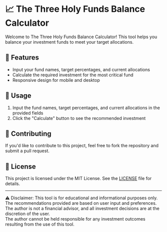 # 📈 The Three Holy Funds Balance Calculator

Welcome to The Three Holy Funds Balance Calculator! This tool helps you balance your investment funds to meet your target allocations.

## 🚀 Features

- Input your fund names, target percentages, and current allocations
- Calculate the required investment for the most critical fund
- Responsive design for mobile and desktop

## 📝 Usage

1. Input the fund names, target percentages, and current allocations in the provided fields
2. Click the "Calculate" button to see the recommended investment

## 🤝 Contributing

If you'd like to contribute to this project, feel free to fork the repository and submit a pull request.

## 📄 License

This project is licensed under the MIT License. See the [LICENSE](LICENSE) file for details.

---

⚠️ Disclaimer: This tool is for educational and informational purposes only. The recommendations provided are based on user input and preferences.<br/> The author is not a financial advisor, and all investment decisions are at the discretion of the user.<br/> The author cannot be held responsible for any investment outcomes resulting from the use of this tool.
